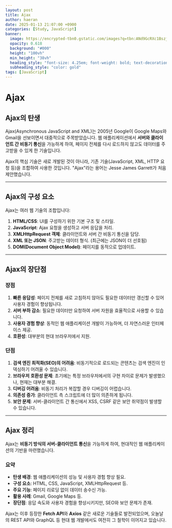 ```yaml
---
layout: post
title: Ajax
author: haeran
date: 2025-01-13 21:07:00 +0900
categories: [Study, JavaScript]
banner:
  image: https://encrypted-tbn0.gstatic.com/images?q=tbn:ANd9GcRXc1BszjDDOwXqOZcOEF-RIU4a1st1gWiQ_A&s
  opacity: 0.618
  background: "#000"
  height: "100vh"
  min_height: "38vh"
  heading_style: "font-size: 4.25em; font-weight: bold; text-decoration: underline"
  subheading_style: "color: gold"
tags: [JavaScript]
---
```


# Ajax

## Ajax의 탄생
Ajax(Asynchronous JavaScript and XML)는 2005년 Google이 Google Maps와 Gmail을 선보이면서 대중적으로 주목받았습니다. 웹 애플리케이션에서 **서버와 클라이언트 간 비동기 통신**을 가능하게 하여, 페이지 전체를 다시 로드하지 않고도 데이터를 주고받을 수 있게 한 기술입니다.

Ajax의 핵심 기술은 새로 개발된 것이 아니라, 기존 기술(JavaScript, XML, HTTP 요청 등)을 조합하여 사용한 것입니다. "Ajax"라는 용어는 Jesse James Garrett가 처음 제안했습니다.

---

## Ajax의 구성 요소
Ajax는 여러 웹 기술의 조합입니다:

1. **HTML/CSS**: UI를 구성하기 위한 기본 구조 및 스타일.
2. **JavaScript**: Ajax 요청을 생성하고 서버 응답을 처리.
3. **XMLHttpRequest 객체**: 클라이언트와 서버 간 비동기 통신을 담당.
4. **XML 또는 JSON**: 주고받는 데이터 형식. (최근에는 JSON이 더 선호됨)
5. **DOM(Document Object Model)**: 페이지를 동적으로 업데이트.

---

## Ajax의 장단점

### 장점
1. **빠른 응답성**: 페이지 전체를 새로 고침하지 않아도 필요한 데이터만 갱신할 수 있어 사용자 경험이 향상됩니다.
2. **서버 부하 감소**: 필요한 데이터만 요청하여 서버 자원을 효율적으로 사용할 수 있습니다.
3. **사용자 경험 향상**: 동적인 웹 애플리케이션 개발이 가능하며, 더 자연스러운 인터페이스 제공.
4. **호환성**: 대부분의 현대 브라우저에서 지원.

### 단점
1. **검색 엔진 최적화(SEO)의 어려움**: 비동기적으로 로드되는 콘텐츠는 검색 엔진이 인덱싱하기 어려울 수 있습니다.
2. **브라우저 호환성 문제**: 초기에는 특정 브라우저에서의 구현 차이로 문제가 발생했으나, 현재는 대부분 해결.
3. **디버깅 어려움**: 비동기 처리가 복잡할 경우 디버깅이 어렵습니다.
4. **의존성 증가**: 클라이언트 측 스크립트에 더 많이 의존하게 됩니다.
5. **보안 문제**: 서버-클라이언트 간 통신에서 XSS, CSRF 같은 보안 취약점이 발생할 수 있습니다.

---

## Ajax 정리
Ajax는 **비동기 방식의 서버-클라이언트 통신**을 가능하게 하여, 현대적인 웹 애플리케이션의 기반을 마련했습니다.

### 요약
- **탄생 배경**: 웹 애플리케이션의 성능 및 사용자 경험 향상 필요.
- **구성 요소**: HTML, CSS, JavaScript, XMLHttpRequest 등.
- **주요 기능**: 페이지 리로딩 없이 데이터 송수신 가능.
- **활용 사례**: Gmail, Google Maps 등.
- **장단점**: 응답 속도와 사용자 경험을 향상시키지만, SEO와 보안 문제가 존재.

Ajax는 이후 등장한 **Fetch API**와 **Axios** 같은 새로운 기술들로 발전되었으며, 오늘날의 REST API와 GraphQL 등 현대 웹 개발에서도 여전히 그 철학이 이어지고 있습니다.